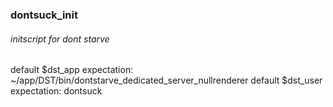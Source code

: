 ### dontsuck_init
###### initscript for dont starve

default $dst_app expectation:
~/app/DST/bin/dontstarve_dedicated_server_nullrenderer
default $dst_user expectation:
dontsuck
